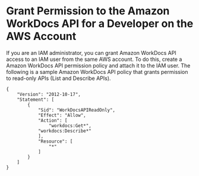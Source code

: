 # Grant Permission to the Amazon WorkDocs API for a Developer on the AWS Account<a name="wd-iam-sameacct"></a>

If you are an IAM administrator, you can grant Amazon WorkDocs API access to an IAM user from the same AWS account\. To do this, create a Amazon WorkDocs API permission policy and attach it to the IAM user\. The following is a sample Amazon WorkDocs API policy that grants permission to read\-only APIs \(List and Describe APIs\)\.

```
{
    "Version": "2012-10-17",
    "Statement": [
        {
            "Sid": "WorkDocsAPIReadOnly",
            "Effect": "Allow",
            "Action": [
                "workdocs:Get*",
		    "workdocs:Describe*"
            ],
            "Resource": [
                "*"
            ]
        }
    ]
}
```